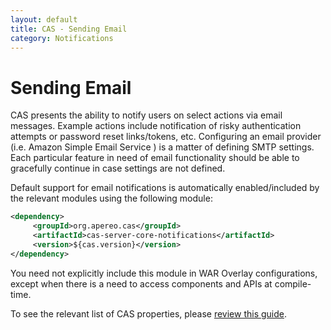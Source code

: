 ```yaml
---
layout: default
title: CAS - Sending Email
category: Notifications
---
```


# Sending Email

CAS presents the ability to notify users on select actions via email messages. Example actions include notification of risky authentication attempts or password reset links/tokens, etc. Configuring an email provider (i.e. Amazon Simple Email Service ) is a matter of defining SMTP settings. Each particular feature in need of email functionality should be able to gracefully continue in case settings are not defined.

Default support for email notifications is automatically enabled/included by the relevant modules using the following module:

```xml
<dependency>
     <groupId>org.apereo.cas</groupId>
     <artifactId>cas-server-core-notifications</artifactId>
     <version>${cas.version}</version>
</dependency>
```

You need not explicitly include this module in WAR Overlay configurations, except when there is a need to access components and APIs at compile-time.

To see the relevant list of CAS properties, please [review this guide](../configuration/Configuration-Properties.html#email-submissions).
